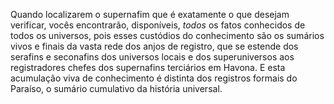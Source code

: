 Quando localizarem o supernafim que é exatamente o que desejam verificar, vocês encontrarão, disponíveis, *todos* os fatos conhecidos de todos os universos, pois esses custódios do conhecimento são os sumários vivos e finais da vasta rede dos anjos de registro, que se estende dos serafins e seconafins dos universos locais e dos superuniversos aos registradores chefes dos supernafins terciários em Havona. E esta acumulação viva de conhecimento é distinta dos registros formais do Paraíso, o sumário cumulativo da história universal.